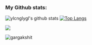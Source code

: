 ### My Github stats:
![ylcnglygl's github stats](https://github-readme-stats.vercel.app/api?username=ylcnglygl&show_icons=true&title_color=ffc857&icon_color=8ac926&text_color=daf7dc&bg_color=151515&hide=[%22stars%22])
[![Top Langs](https://github-readme-stats.vercel.app/api/top-langs/?username=ylcnglygl&layout=compact&text_color=daf7dc&bg_color=151515)](https://github.com/ylcnglygl/github-readme-stats)


![](https://camo.githubusercontent.com/992babdffd8c74a1502de375fbdf7e4d54773242/68747470733a2f2f6d656469612e67697068792e636f6d2f6d656469612f53576f536b4e36447854737a71494b4571762f67697068792e676966)

<p align="left"> <img src="https://komarev.com/ghpvc/?username=ylcnglygl" alt="gargakshit" /> </p>

